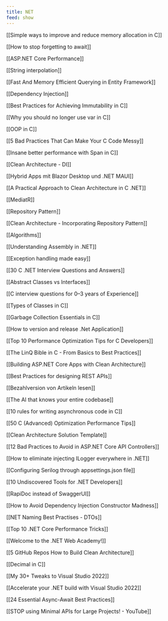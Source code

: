 ```yaml
---
title: NET
feed: show
---
```


[[Simple ways to improve and reduce memory allocation in C]]

[[How to stop forgetting to await]]

[[ASP.NET Core Performance]]

[[String interpolation]]

[[Fast And Memory Efficient Querying in Entity Framework]]

[[Dependency Injection]]

[[Best Practices for Achieving Immutability in C]]

[[Why you should no longer use var in C]]

[[OOP in C]]

[[5 Bad Practices That Can Make Your C Code Messy]]

[[Insane better performance with Span in C]]

[[Clean Architecture - DI]]

[[Hybrid Apps mit Blazor Desktop und .NET MAUI]]

[[A Practical Approach to Clean Architecture in C .NET]]

[[MediatR]]

[[Repository Pattern]]

[[Clean Architecture - Incorporating Repository Pattern]]

[[Algorithms]]

[[Understanding Assembly in .NET]]

[[Exception handling made easy]]

[[30 C .NET Interview Questions and Answers]]

[[Abstract Classes vs Interfaces]]

[[C interview questions for 0–3 years of Experience]]

[[Types of Classes in C]]

[[Garbage Collection Essentials in C]]

[[How to version and release .Net Application]]

[[Top 10 Performance Optimization Tips for C Developers]]

[[The LinQ Bible in C - From Basics to Best Practices]]

[[Building ASP.NET Core Apps with Clean Architecture]]

[[Best Practices for designing REST APIs]]

[[Bezahlversion von Artikeln lesen]]

[[The AI that knows your entire codebase]]

[[10 rules for writing asynchronous code in C]]

[[50 C (Advanced) Optimization Performance Tips]]

[[Clean Architecture Solution Template]]

[[12 Bad Practices to Avoid in ASP.NET Core API Controllers]]

[[How to eliminate injecting ILogger everywhere in .NET]]

[[Configuring Serilog through appsettings.json file]]

[[10 Undiscovered Tools for .NET Developers]]

[[RapiDoc instead of SwaggerUI]]

[[How to Avoid Dependency Injection Constructor Madness]]

[[NET Naming Best Practises - DTOs]]

[[Top 10 .NET Core Performance Tricks]]

[[Welcome to the .NET Web Academy!]]

[[5 GitHub Repos How to Build Clean Architecture]]

[[Decimal in C]]

[[My 30+ Tweaks to Visual Studio 2022]]

[[Accelerate your .NET build with Visual Studio 2022]]

[[24 Essential Async-Await Best Practices]]

[[STOP using Minimal APIs for Large Projects! - YouTube]]
